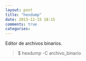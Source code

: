 ```yaml
---
layout: post
title: "hexdump"
date: 2013-12-15 18:15
comments: true
categories: 
---
```

Editor de archivos binarios.

>$ hexdump -C archivo_binario

